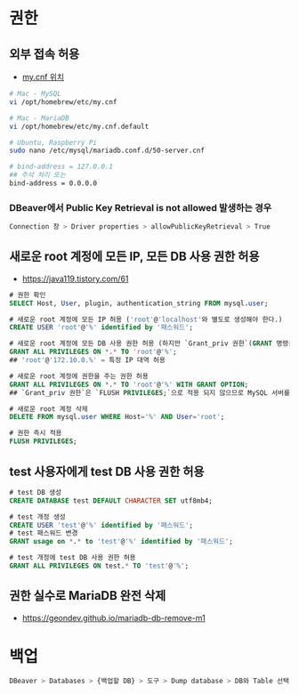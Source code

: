 # 권한
## 외부 접속 허용
* [my.cnf 위치](https://docs.3rdeyesys.com/database/ncloud_database_mysql_mariadb_config_my_cnf.html#mysql)
```sh
# Mac - MySQL
vi /opt/homebrew/etc/my.cnf

# Mac - MariaDB
vi /opt/homebrew/etc/my.cnf.default

# Ubuntu, Raspberry Pi
sudo nano /etc/mysql/mariadb.conf.d/50-server.cnf
```
```sh
# bind-address = 127.0.0.1
## 주석 처리 또는
bind-address = 0.0.0.0
```

### DBeaver에서 Public Key Retrieval is not allowed 발생하는 경우
```sh
Connection 창 > Driver properties > allowPublicKeyRetrieval > True
```

## 새로운 root 계정에 모든 IP, 모든 DB 사용 권한 허용
* https://java119.tistory.com/61
```sql
# 권한 확인
SELECT Host, User, plugin, authentication_string FROM mysql.user;

# 새로운 root 계정에 모든 IP 허용 ('root'@'localhost'와 별도로 생성해야 한다.)
CREATE USER 'root'@'%' identified by '패스워드';

# 새로운 root 계정에 모든 DB 사용 권한 허용 (하지만 `Grant_priv 권한`(GRANT 명령을 사용하는 권한)만 들어가지 않는다.)
GRANT ALL PRIVILEGES ON *.* TO 'root'@'%';
## 'root'@'172.10.0.%' = 특정 IP 대역 허용

# 새로운 root 계정에 권한을 주는 권한 허용
GRANT ALL PRIVILEGES ON *.* TO 'root'@'%' WITH GRANT OPTION;
## `Grant_priv 권한`은 `FLUSH PRIVILEGES;`으로 적용 되지 않으므로 MySQL 서버를 재시작 한다.

# 새로운 root 계정 삭제
DELETE FROM mysql.user WHERE Host='%' AND User='root';

# 권한 즉시 적용
FLUSH PRIVILEGES;
```

## test 사용자에게 test DB 사용 권한 허용
```sql
# test DB 생성
CREATE DATABASE test DEFAULT CHARACTER SET utf8mb4;

# test 개정 생성
CREATE USER 'test'@'%' identified by '패스워드';
# test 패스워드 변경
GRANT usage on *.* to 'test'@'%' identified by '패스워드';

# test 개정에 test DB 사용 권한 허용
GRANT ALL PRIVILEGES ON test.* TO 'test'@'%';
```

## 권한 실수로 MariaDB 완전 삭제
* https://geondev.github.io/mariadb-db-remove-m1

# 백업
```sh
DBeaver > Databases > {백업할 DB} > 도구 > Dump database > DB와 Table 선택 후 다음 > Output folder 선택 후 Start
```
